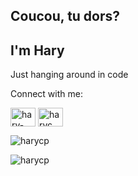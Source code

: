 <h2 align="left">Coucou, tu dors?</h2>
<h2 align="left">I'm Hary</h2>
<p align="left">Just hanging around in code</p>

<p align="left">Connect with me:</p>
<p align="left">
<a href="https://linkedin.com/in/hary-capri" target="blank"><img align="center" src="https://raw.githubusercontent.com/rahuldkjain/github-profile-readme-generator/master/src/images/icons/Social/linked-in-alt.svg" alt="hary-capri" height="30" width="40" /></a>
<a href="https://instagram.com/haryc._" target="blank"><img align="center" src="https://raw.githubusercontent.com/rahuldkjain/github-profile-readme-generator/master/src/images/icons/Social/instagram.svg" alt="haryc._" height="30" width="40" /></a>
</p>

<p><img align="center" src="https://github-readme-stats.vercel.app/api/top-langs?username=harycp&show_icons=true&locale=en&layout=compact&theme=dark" alt="harycp" /></p>
<p><img align="center" src="https://github-readme-streak-stats.herokuapp.com/?user=harycp&theme=dark" alt="harycp" /></p>

